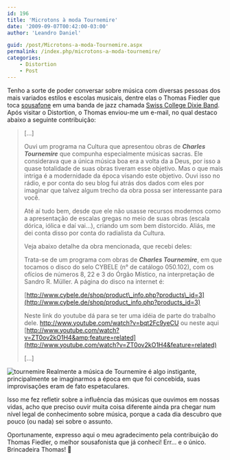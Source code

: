 ```yaml
---
id: 196
title: 'Microtons à moda Tournemire'
date: '2009-09-07T00:42:00-03:00'
author: 'Leandro Daniel'

guid: /post/Microtons-a-moda-Tournemire.aspx
permalink: /index.php/microtons-a-moda-tournemire/
categories:
    - Distortion
    - Post
---
```


Tenho a sorte de poder conversar sobre música com diversas pessoas dos mais variados estilos e escolas musicais, dentre elas o Thomas Fiedler que toca [sousafone](http://pt.wikipedia.org/wiki/Sousafone) em uma banda de jazz chamada [Swiss College Dixie Band](http://www.swissdixie.com/). Após visitar o Distortion, o Thomas enviou-me um e-mail, no qual destaco abaixo a seguinte contribuição:

> \[…\]
> 
> Ouvi um programa na Cultura que apresentou obras de ***Charles Tournemire*** que compunha especialmente músicas sacras. Ele considerava que a única música boa era a volta da a Deus, por isso a quase totalidade de suas obras tiveram esse objetivo. Mas o que mais intriga é a modernidade da época visando este objetivo. Ouvi isso no rádio, e por conta do seu blog fui atrás dos dados com eles por imaginar que talvez algum trecho da obra possa ser interessante para você.
> 
> Até aí tudo bem, desde que ele não usasse recursos modernos como a apresentação de escalas gregas no meio de suas obras (escala dórica, iólica e daí vai…), criando um som bem distorcido. Aliás, me dei conta disso por conta do radialista da Cultura.
> 
> Veja abaixo detalhe da obra mencionada, que recebi deles:
> 
> Trata-se de um programa com obras de ***Charles Tournemire***, em que tocamos o disco do selo CYBELE (n° de catálogo 050.102), com os ofícios de números 8, 22 e 3 do Órgão Místico, na interpretação de Sandro R. Müller. A página do disco na internet é:
> 
> [http://www.cybele.de/shop/product\_info.php?products\_id=3](http://www.cybele.de/shop/product_info.php?products_id=3)
> 
> Neste link do youtube dá para se ter uma idéia de parte do trabalho dele. <http://www.youtube.com/watch?v=bqt2Fc9yeCU> ou neste aqui [http://www.youtube.com/watch?v=ZT0ov2kO1H4&amp;feature=related](http://www.youtube.com/watch?v=ZT0ov2kO1H4&feature=related)
> 
> \[…\]

![tournemire](http://leandrodaniel.com/pics/tournemire_1.jpg "tournemire") Realmente a música de Tournemire é algo instigante, principalmente se imaginarmos a época em que foi concebida, suas improvisações eram de fato espetaculares.

Isso me fez refletir sobre a influência das músicas que ouvimos em nossas vidas, acho que preciso ouvir muita coisa diferente ainda pra chegar num nível legal de conhecimento sobre música, porque a cada dia descubro que pouco (ou nada) sei sobre o assunto.

Oportunamente, expresso aqui o meu agradecimento pela contribuição do Thomas Fiedler, o melhor sousafonista que já conheci! Err… e o único. Brincadeira Thomas! 🙂
